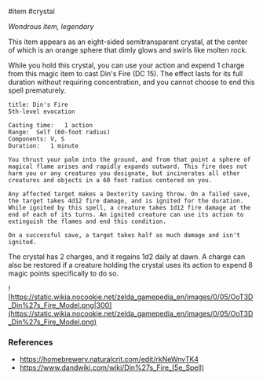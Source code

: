 #item #crystal

*Wondrous item, legendary*

This item appears as an eight-sided semitransparent crystal, at the center of which is an orange sphere that dimly glows and swirls like molten rock.

While you hold this crystal, you can use your action and expend 1 charge from this magic item to cast Din's Fire (DC 15). The effect lasts for its full duration without requiring concentration, and you cannot choose to end this spell prematurely.

```ad-info
title: Din's Fire
5th-level evocation

Casting time:	1 action
Range:	Self (60-foot radius)
Components:	V, S
Duration:	1 minute

You thrust your palm into the ground, and from that point a sphere of magical flame arises and rapidly expands outward. This fire does not harm you or any creatures you designate, but incinerates all other creatures and objects in a 60 foot radius centered on you.

Any affected target makes a Dexterity saving throw. On a failed save, the target takes 4d12 fire damage, and is ignited for the duration. While ignited by this spell, a creature takes 1d12 fire damage at the end of each of its turns. An ignited creature can use its action to extinguish the flames and end this condition.

On a successful save, a target takes half as much damage and isn't ignited.
```

The crystal has 2 charges, and it regains 1d2 daily at dawn. A charge can also be restored if a creature holding the crystal uses its action to expend 8 magic points specifically to do so.

![https://static.wikia.nocookie.net/zelda_gamepedia_en/images/0/05/OoT3D_Din%27s_Fire_Model.png|300](https://static.wikia.nocookie.net/zelda_gamepedia_en/images/0/05/OoT3D_Din%27s_Fire_Model.png)

### References

* https://homebrewery.naturalcrit.com/edit/rkNeWnvTK4
* https://www.dandwiki.com/wiki/Din%27s_Fire_(5e_Spell)
